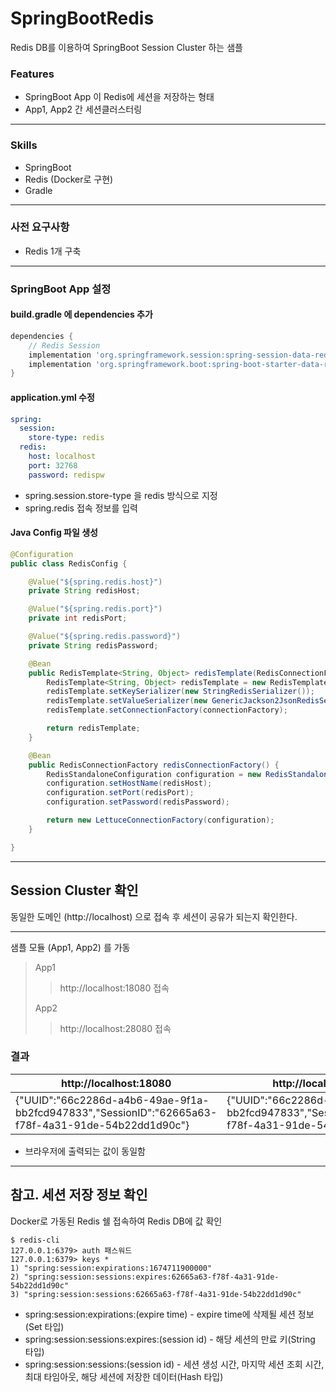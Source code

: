 # SpringBootRedis

Redis DB를 이용하여 SpringBoot Session Cluster 하는 샘플

### Features

* SpringBoot App 이 Redis에 세션을 저장하는 형태
* App1, App2 간 세션클러스터링

--------------

### Skills

* SpringBoot
* Redis (Docker로 구현)
* Gradle

-----------

### 사전 요구사항

* Redis 1개 구축

-----------

### SpringBoot App 설정

#### build.gradle 에 dependencies 추가

```groovy
dependencies {
    // Redis Session
    implementation 'org.springframework.session:spring-session-data-redis'
    implementation 'org.springframework.boot:spring-boot-starter-data-redis'
}
```
#### application.yml 수정
```yaml
spring:
  session:
    store-type: redis
  redis:
    host: localhost
    port: 32768
    password: redispw
```
* spring.session.store-type 을 redis 방식으로 지정
* spring.redis 접속 정보를 입력

#### Java Config 파일 생성
```java
@Configuration
public class RedisConfig {

    @Value("${spring.redis.host}")
    private String redisHost;

    @Value("${spring.redis.port}")
    private int redisPort;

    @Value("${spring.redis.password}")
    private String redisPassword;

    @Bean
    public RedisTemplate<String, Object> redisTemplate(RedisConnectionFactory connectionFactory) {
        RedisTemplate<String, Object> redisTemplate = new RedisTemplate<>();
        redisTemplate.setKeySerializer(new StringRedisSerializer());
        redisTemplate.setValueSerializer(new GenericJackson2JsonRedisSerializer());
        redisTemplate.setConnectionFactory(connectionFactory);

        return redisTemplate;
    }

    @Bean
    public RedisConnectionFactory redisConnectionFactory() {
        RedisStandaloneConfiguration configuration = new RedisStandaloneConfiguration();
        configuration.setHostName(redisHost);
        configuration.setPort(redisPort);
        configuration.setPassword(redisPassword);

        return new LettuceConnectionFactory(configuration);
    }

}
```
------------

## Session Cluster 확인
동일한 도메인 (http://localhost) 으로 접속 후 세션이 공유가 되는지 확인한다.

------------
샘플 모듈 (App1, App2) 를 가동
> App1
>> http://localhost:18080 접속
> 
> App2
>> http://localhost:28080 접속

### 결과

| http://localhost:18080                                                                             | http://localhost:28080                                                                             |
|----------------------------------------------------------------------------------------------------|----------------------------------------------------------------------------------------------------|
| {"UUID":"66c2286d-a4b6-49ae-9f1a-bb2fcd947833","SessionID":"62665a63-f78f-4a31-91de-54b22dd1d90c"} | {"UUID":"66c2286d-a4b6-49ae-9f1a-bb2fcd947833","SessionID":"62665a63-f78f-4a31-91de-54b22dd1d90c"} |

* 브라우저에 출력되는 값이 동일함

----------

## 참고. 세션 저장 정보 확인
Docker로 가동된 Redis 쉘 접속하여 Redis DB에 값 확인
```shell
$ redis-cli
127.0.0.1:6379> auth 패스워드
127.0.0.1:6379> keys *
1) "spring:session:expirations:1674711900000"
2) "spring:session:sessions:expires:62665a63-f78f-4a31-91de-54b22dd1d90c"
3) "spring:session:sessions:62665a63-f78f-4a31-91de-54b22dd1d90c"
```
* spring:session:expirations:(expire time) - expire time에 삭제될 세션 정보(Set 타입)
* spring:session:sessions:expires:(session id) - 해당 세션의 만료 키(String 타입)
* spring:session:sessions:(session id) - 세션 생성 시간, 마지막 세션 조회 시간, 최대 타임아웃, 해당 세션에 저장한 데이터(Hash 타입)